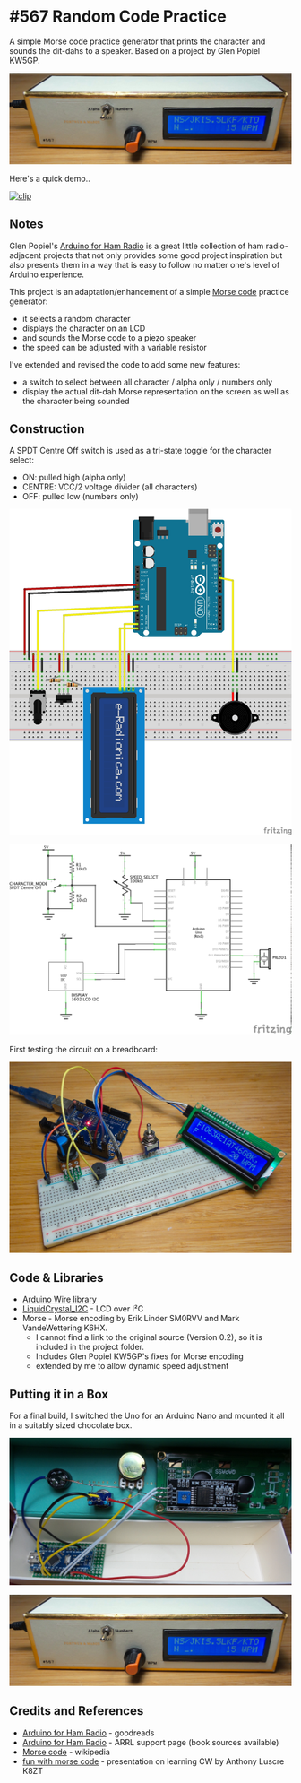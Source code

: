 # #567 Random Code Practice

A simple Morse code practice generator that prints the character and sounds the dit-dahs to a speaker. Based on a project by Glen Popiel KW5GP.

![Build](./assets/RandomCodePractice_build.jpg?raw=true)

Here's a quick demo..

[![clip](https://img.youtube.com/vi/Cv54Tg_QJfA/0.jpg)](https://www.youtube.com/watch?v=Cv54Tg_QJfA)

## Notes

Glen Popiel's [Arduino for Ham Radio](https://www.goodreads.com/book/show/23432504-arduino-for-ham-radio) is a great little collection
of ham radio-adjacent projects that not only provides some good project inspiration but also presents them in a way that
is easy to follow no matter one's level of Arduino experience.

This project is an adaptation/enhancement of a simple [Morse code](https://en.wikipedia.org/wiki/Morse_code) practice generator:

* it selects a random character
* displays the character on an LCD
* and sounds the Morse code to a piezo speaker
* the speed can be adjusted with a variable resistor

I've extended and revised the code to add some new features:

* a switch to select between all character / alpha only / numbers only
* display the actual dit-dah Morse representation on the screen as well as the character being sounded

## Construction

A SPDT Centre Off switch is used as a tri-state toggle for the character select:

* ON: pulled high (alpha only)
* CENTRE: VCC/2 voltage divider (all characters)
* OFF: pulled low (numbers only)

![Breadboard](./assets/RandomCodePractice_bb.jpg?raw=true)

![Schematic](./assets/RandomCodePractice_schematic.jpg?raw=true)

First testing the circuit on a breadboard:

![Breadboard Build](./assets/RandomCodePractice_bb_build.jpg?raw=true)

## Code & Libraries

* [Arduino Wire library](https://www.arduino.cc/en/reference/wire)
* [LiquidCrystal_I2C](https://github.com/marcoschwartz/LiquidCrystal_I2C) - LCD over I²C
* Morse - Morse encoding by Erik Linder SM0RVV and Mark VandeWettering K6HX.
  - I cannot find a link to the original source (Version 0.2), so it is included in the project folder.
  - Includes Glen Popiel KW5GP's fixes for Morse encoding
  - extended by me to allow dynamic speed adjustment


## Putting it in a Box

For a final build, I switched the Uno for an Arduino Nano and mounted it all in a suitably sized chocolate box.

![internal_build](./assets/internal_build.jpg?raw=true)

![RandomCodePractice_build](./assets/RandomCodePractice_build.jpg?raw=true)

## Credits and References

* [Arduino for Ham Radio](https://www.goodreads.com/book/show/23432504-arduino-for-ham-radio) - goodreads
* [Arduino for Ham Radio](http://www.arrl.org/arduino) - ARRL support page (book sources available)
* [Morse code](https://en.wikipedia.org/wiki/Morse_code) - wikipedia
* [fun with morse code](https://docs.google.com/presentation/d/e/2PACX-1vQ1wCN2WNHQ8JHC16zOAehkV6TV5PAG0DpXSQE45hlHU4hbF2h3YgiZJj5Iy-RTNDrDjJ21saaD4Rp-/pub?start=false&loop=false&delayms=3000&slide=id.p) - presentation on learning CW by Anthony Luscre K8ZT
